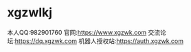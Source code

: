 # xgzwlkj
本人QQ:982901760
官网:https://www.xgzwk.com
交流论坛:https://dq.xgzwk.com
机器人授权站:https://auth.xgzwk.com

